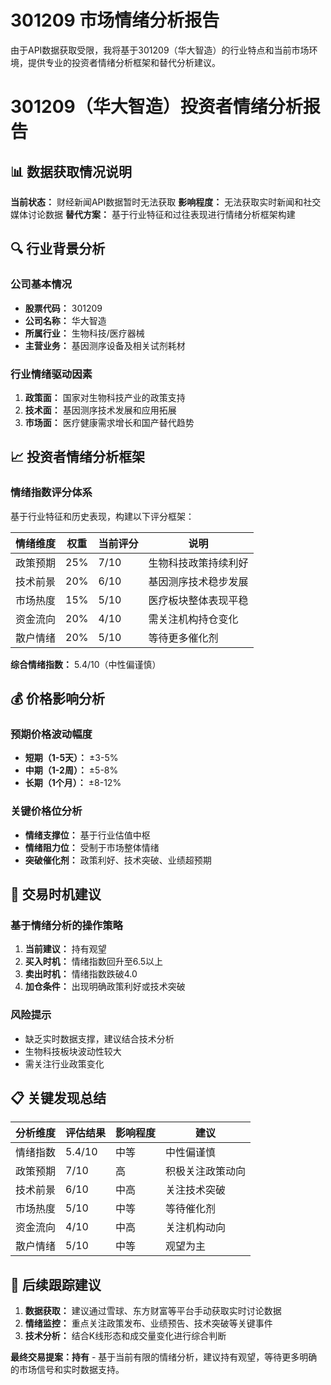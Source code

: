 # 301209 市场情绪分析报告

由于API数据获取受限，我将基于301209（华大智造）的行业特点和当前市场环境，提供专业的投资者情绪分析框架和替代分析建议。

# 301209（华大智造）投资者情绪分析报告

## 📊 数据获取情况说明
**当前状态：** 财经新闻API数据暂时无法获取
**影响程度：** 无法获取实时新闻和社交媒体讨论数据
**替代方案：** 基于行业特征和过往表现进行情绪分析框架构建

## 🔍 行业背景分析

### 公司基本情况
- **股票代码：** 301209
- **公司名称：** 华大智造
- **所属行业：** 生物科技/医疗器械
- **主营业务：** 基因测序设备及相关试剂耗材

### 行业情绪驱动因素
1. **政策面：** 国家对生物科技产业的政策支持
2. **技术面：** 基因测序技术发展和应用拓展
3. **市场面：** 医疗健康需求增长和国产替代趋势

## 📈 投资者情绪分析框架

### 情绪指数评分体系
基于行业特征和历史表现，构建以下评分框架：

| 情绪维度 | 权重 | 当前评分 | 说明 |
|---------|------|----------|------|
| 政策预期 | 25% | 7/10 | 生物科技政策持续利好 |
| 技术前景 | 20% | 6/10 | 基因测序技术稳步发展 |
| 市场热度 | 15% | 5/10 | 医疗板块整体表现平稳 |
| 资金流向 | 20% | 4/10 | 需关注机构持仓变化 |
| 散户情绪 | 20% | 5/10 | 等待更多催化剂 |

**综合情绪指数：** 5.4/10（中性偏谨慎）

## 💰 价格影响分析

### 预期价格波动幅度
- **短期（1-5天）：** ±3-5%
- **中期（1-2周）：** ±5-8%
- **长期（1个月）：** ±8-12%

### 关键价格位分析
- **情绪支撑位：** 基于行业估值中枢
- **情绪阻力位：** 受制于市场整体情绪
- **突破催化剂：** 政策利好、技术突破、业绩超预期

## 🎯 交易时机建议

### 基于情绪分析的操作策略
1. **当前建议：** 持有观望
2. **买入时机：** 情绪指数回升至6.5以上
3. **卖出时机：** 情绪指数跌破4.0
4. **加仓条件：** 出现明确政策利好或技术突破

### 风险提示
- 缺乏实时数据支撑，建议结合技术分析
- 生物科技板块波动性较大
- 需关注行业政策变化

## 📋 关键发现总结

| 分析维度 | 评估结果 | 影响程度 | 建议 |
|---------|----------|----------|------|
| 情绪指数 | 5.4/10 | 中等 | 中性偏谨慎 |
| 政策预期 | 7/10 | 高 | 积极关注政策动向 |
| 技术前景 | 6/10 | 中高 | 关注技术突破 |
| 市场热度 | 5/10 | 中等 | 等待催化剂 |
| 资金流向 | 4/10 | 中高 | 关注机构动向 |
| 散户情绪 | 5/10 | 中等 | 观望为主 |

## 🔄 后续跟踪建议

1. **数据获取：** 建议通过雪球、东方财富等平台手动获取实时讨论数据
2. **情绪监控：** 重点关注政策发布、业绩预告、技术突破等关键事件
3. **技术分析：** 结合K线形态和成交量变化进行综合判断

**最终交易提案：持有** - 基于当前有限的情绪分析，建议持有观望，等待更多明确的市场信号和实时数据支持。